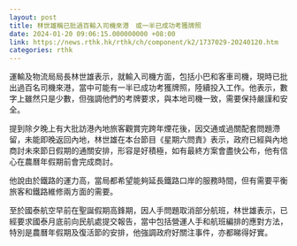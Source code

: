 ```yaml
---
layout: post
title: 林世雄稱已批過百輸入司機來港　或一半已成功考獲牌照
date: 2024-01-20 09:06:15.000000000 +08:00
link: https://news.rthk.hk/rthk/ch/component/k2/1737029-20240120.htm
categories: rthk
---
```


運輸及物流局局長林世雄表示，就輸入司機方面，包括小巴和客車司機，現時已批出過百名司機來港，當中可能有一半已成功考獲牌照，陸續投入工作。他表示，數字上雖然只是少數，但強調他們的考牌要求，與本地司機一致，需要保持嚴謹和安全。

提到除夕晚上有大批訪港內地旅客觀賞完跨年煙花後，因交通或過關配套問題滯留，未能即晚返回內地，林世雄在本台節目《星期六問責》表示，政府已經與內地商討未來節日假期的通關安排，形容是好積極，如有最終方案會盡快公布，他有信心在農曆年假期前會完成商討。

他說由於鐵路的運力高，當局都希望能夠延長鐵路口岸的服務時間，但有需要平衡旅客和鐵路維修兩方面的需要。

至於國泰航空早前在聖誕假期高鋒期，因人手問題取消部分航班，林世雄表示，已經要求國泰月底前向民航處提交報告，當中包括營運人手和航班編排的應對方法，特別是農曆年假期及復活節的安排，他強調政府好關注事件，亦都睇得好實。
